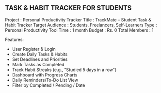 TASK & HABIT TRACKER FOR STUDENTS
---------------------------------

Project         : Personal Productivity Tracker
Title           : TrackMate – Student Task & Habit Tracker
Target Audience : Students, Freelancers, Self-Learners
Type            : Personal Productivity Tool
Time            : 1 month
Budget          : Rs. 0
Total Members   : 1

Features:

* User Register & Login
* Create Daily Tasks & Habits
* Set Deadlines and Priorities
* Mark Tasks as Completed
* Track Habit Streaks (e.g., "Studied 5 days in a row")
* Dashboard with Progress Charts 
* Daily Reminders/To-Do List View
* Filter by Completed / Pending / Date
